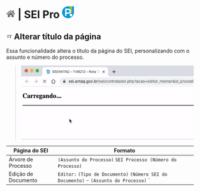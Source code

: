 # [![Home](../img/home.png)](../) |  SEI Pro ![Icone](../img/icon-32.png)

## ![SEI Pro Título da página](../img/icon-titulopagina.png) Alterar título da página

Essa funcionalidade altera o título da página do SEI, personalizando com o assunto e número do processo.

> ![Tela Estilo de Tabelas](../img/tela-titulopagina.gif) 

|  Página do SEI  |  Formato |
| ------------------- |  ------------------- | 
|  Árvore de Processo |  `(Assunto do Processo)`  `SEI Processo (Número do Processo)`  |
|  Edição de Documento |  `Editor:` `(Tipo de Documento)` `(Número SEI do Documento)` - `(Assunto do Processo)` `|` `SEI Processo` `(Número do Processo)`  |
